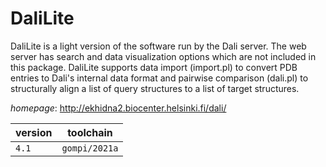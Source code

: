 # DaliLite

DaliLite is a light version of the software run by the Dali server. The web server has search and data visualization options which are not included in this package. DaliLite supports data import (import.pl) to convert PDB entries to Dali's internal data format and pairwise comparison (dali.pl) to structurally align a list of query structures to a list of target structures.

*homepage*: <http://ekhidna2.biocenter.helsinki.fi/dali/>

version | toolchain
--------|----------
``4.1`` | ``gompi/2021a``
